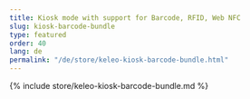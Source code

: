 ```yaml
---
title: Kiosk mode with support for Barcode, RFID, Web NFC
slug: kiosk-barcode-bundle
type: featured
order: 40
lang: de
permalink: "/de/store/keleo-kiosk-barcode-bundle.html"
---
```


{% include store/keleo-kiosk-barcode-bundle.md %}
